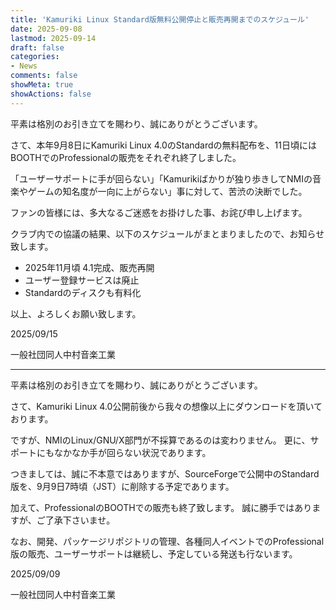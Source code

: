 ```yaml
---
title: 'Kamuriki Linux Standard版無料公開停止と販売再開までのスケジュール'
date: 2025-09-08
lastmod: 2025-09-14
draft: false
categories:
- News
comments: false
showMeta: true
showActions: false
---
```


 平素は格別のお引き立てを賜わり、誠にありがとうございます。

さて、本年9月8日にKamuriki Linux 4.0のStandardの無料配布を、11日頃にはBOOTHでのProfessionalの販売をそれぞれ終了しました。

「ユーザーサポートに手が回らない」「Kamurikiばかりが独り歩きしてNMIの音楽やゲームの知名度が一向に上がらない」事に対して、苦渋の決断でした。

ファンの皆様には、多大なるご迷惑をお掛けした事、お詫び申し上げます。

クラブ内での協議の結果、以下のスケジュールがまとまりましたので、お知らせ致します。

- 2025年11月頃 4.1完成、販売再開
- ユーザー登録サービスは廃止
- Standardのディスクも有料化

以上、よろしくお願い致します。

2025/09/15

一般社団同人中村音楽工業 

---

 平素は格別のお引き立てを賜わり、誠にありがとうございます。

さて、Kamuriki Linux 4.0公開前後から我々の想像以上にダウンロードを頂いております。

ですが、NMIのLinux/GNU/X部門が不採算であるのは変わりません。
更に、サポートにもなかなか手が回らない状況であります。

つきましては、誠に不本意ではありますが、SourceForgeで公開中のStandard版を、9月9日7時頃（JST）に削除する予定であります。

加えて、ProfessionalのBOOTHでの販売も終了致します。
誠に勝手ではありますが、ご了承下さいませ。


なお、開発、パッケージリポジトリの管理、各種同人イベントでのProfessional版の販売、ユーザーサポートは継続し、予定している発送も行ないます。 

2025/09/09

一般社団同人中村音楽工業 

